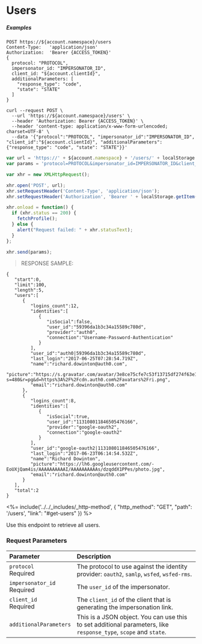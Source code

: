 # Users

<h5 class="code-snippet-title">Examples</h5>

```http
POST https://${account.namespace}/users
Content-Type:   'application/json'
Authorization:  'Bearer {ACCESS_TOKEN}'
{
  protocol: "PROTOCOL",
  impersonator_id: "IMPERSONATOR_ID",
  client_id: "${account.clientId}",
  additionalParameters: [
    "response_type": "code",
    "state": "STATE"
  ]
}
```

```shell
curl --request POST \
  --url 'https://${account.namespace}/users' \
  --header 'Authorization: Bearer {ACCESS_TOKEN}' \
  --header 'content-type: application/x-www-form-urlencoded; charset=UTF-8' \
  --data '{"protocol":"PROTOCOL", "impersonator_id":"IMPERSONATOR_ID", "client_id":"${account.clientId}", "additionalParameters": {"response_type": "code", "state": "STATE"}}'
```

```javascript
var url = 'https://' + ${account.namespace} + '/users/' + localStorage.getItem('user_id') + '/impersonate';
var params = 'protocol=PROTOCOL&impersonator_id=IMPERSONATOR_ID&client_id=${account.clientId}';

var xhr = new XMLHttpRequest();

xhr.open('POST', url);
xhr.setRequestHeader('Content-Type', 'application/json');
xhr.setRequestHeader('Authorization', 'Bearer ' + localStorage.getItem('access_token'));

xhr.onload = function() {
  if (xhr.status == 200) {
    fetchProfile();
  } else {
    alert("Request failed: " + xhr.statusText);
  }
};

xhr.send(params);
```

> RESPONSE SAMPLE:

```text
{  
   "start":0,
   "limit":100,
   "length":5,
   "users":[  
      {  
         "logins_count":12,
         "identities":[  
            {  
               "isSocial":false,
               "user_id":"59396da1b3c34a15589c780d",
               "provider":"auth0",
               "connection":"Username-Password-Authentication"
            }
         ],
         "user_id":"auth0|59396da1b3c34a15589c780d",
         "last_login":"2017-06-25T07:28:54.719Z",
         "name":"richard.dowinton@auth0.com",
         "picture":"https://s.gravatar.com/avatar/3e8ce75cfe7c53f13715df274f63e129?s=480&r=pg&d=https%3A%2F%2Fcdn.auth0.com%2Favatars%2Fri.png",
         "email":"richard.dowinton@auth0.com"
      },
      {  
         "logins_count":8,
         "identities":[  
            {  
               "isSocial":true,
               "user_id":"113108011846505476166",
               "provider":"google-oauth2",
               "connection":"google-oauth2"
            }
         ],
         "user_id":"google-oauth2|113108011846505476166",
         "last_login":"2017-06-23T06:14:54.532Z",
         "name":"Richard Dowinton",
         "picture":"https://lh6.googleusercontent.com/-EoUXjQam4is/AAAAAAAAAAI/AAAAAAAAAAs/dzqddX1PPes/photo.jpg",
         "email":"richard.dowinton@auth0.com"
      }
   ],
   "total":2
}
```

<%=
include('../../_includes/_http-method', {
  "http_method": "GET",
  "path": '/users',
  "link": "#get-users"
}) %>

Use this endpoint to retrieve all users.

### Request Parameters

| Parameter        | Description |
|:-----------------|:------------|
| `protocol` <br/><span class="label label-danger">Required</span> | The protocol to use against the identity provider: `oauth2`, `samlp`, `wsfed`, `wsfed-rms`. |
| `impersonator_id` <br/><span class="label label-danger">Required</span> | The `user_id` of the impersonator. |
| `client_id` <br/><span class="label label-danger">Required</span> | The  `client_id` of the client that is generating the impersonation link.|
| `additionalParameters` | This is a JSON object. You can use this to set additional parameters, like `response_type`, `scope` and `state`. |
